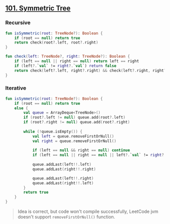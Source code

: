 ## [101. Symmetric Tree](https://leetcode.com/problems/symmetric-tree/)
### Recursive
```kotlin
fun isSymmetric(root: TreeNode?): Boolean {
    if (root == null) return true
    return check(root?.left, root?.right)
}

fun check(left: TreeNode?, right: TreeNode?): Boolean {
    if (left == null || right == null) return left == right
    if (left?.`val` != right?.`val`) return false
    return check(left?.left, right?.right) && check(left?.right, right?.left)
}
```

### Iterative
```kotlin
fun isSymmetric(root: TreeNode?): Boolean {
    if (root == null) return true
    else {
        val queue = ArrayDeque<TreeNode>()
        if (root?.left != null) queue.add(root?.left)
        if (root?.right != null) queue.add(root?.right)
        
        while (!queue.isEmpty()) {
            val left = queue.removeFirstOrNull()
            val right = queue.removeFirstOrNull()
            
            if (left == null && right == null) continue
            if (left == null || right == null || left?.`val` != right?.`val`) return false
            
            queue.addLast(left!!.left)
            queue.addLast(right!!.right)

            queue.addLast(left!!.right)
            queue.addLast(right!!.left)
        }
        return true
    }
}
```

> Idea is correct, but code won't compile successfully, LeetCode jvm doesn't support `removeFirstOrNull()` function.